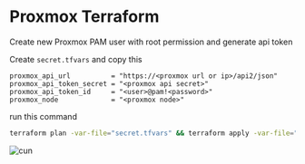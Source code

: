 # Proxmox Terraform

Create new Proxmox PAM user with root permission and generate api token

Create `secret.tfvars` and copy this
```
proxmox_api_url          = "https://<proxmox url or ip>/api2/json"
proxmox_api_token_secret = "<proxmox api secret>"
proxmox_api_token_id     = "<user>@pam!<password>"
proxmox_node             = "<proxmox node>"
```

run this command
```bash
terraform plan -var-file="secret.tfvars" && terraform apply -var-file="secret.tfvars"
```

![cun](https://github.com/Mirailisc/terraform-proxmox/blob/main/image.jpg?raw=true)
